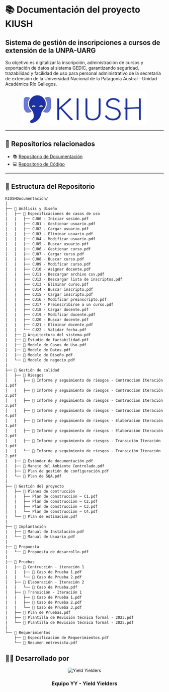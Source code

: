 
# 📚 Documentación del proyecto KIUSH

## Sistema de gestión de inscripciones a cursos de extensión de la UNPA-UARG
Su objetivo es digitalizar la inscripción, administración de cursos y exportación de datos al sistema GEDIC, garantizando seguridad, trazabilidad y facilidad de uso para personal administrativo de la secretaría de extensión de la Universidad Nacional de la Patagonia Austral - Unidad Académica Río Gallegos.

<p align="center">
  <img src="assets/LOGOKIUSH.png" alt="Logo KIUSH" width="400"/>
</p>

---

## 🔗 Repositorios relacionados

- 📚 [Repositorio de Documentación](https://github.com/CarlaGleadell/KIUSHDocumentacion) 
- 💻 [Repositorio de Código](https://github.com/CarlaGleadell/KIUSH)

---

## 📂 Estructura del Repositorio

```plaintext
KIUSHDocumentacion/
│
├── 📂 Análisis y diseño
│   ├── 📂 Especificaciones de casos de uso
│   |	├── CU00 - Iniciar sesión.pdf
│   |   ├── CU01 - Gestionar usuario.pdf
│   |   ├── CU02 - Cargar usuario.pdf
│   |   ├── CU03 - Eliminar usuario.pdf
│   |   ├── CU04 - Modificar usuario.pdf
│   |   ├── CU05 - Buscar usuario.pdf
│   |   ├── CU06 - Gestionar curso.pdf
│   |   ├── CU07 - Cargar curso.pdf
│   |   ├── CU08 - Buscar curso.pdf
│   |   ├── CU09 - Modificar curso.pdf
│   |   ├── CU10 - Asignar docente.pdf
│   |   ├── CU11 - Descargar archivo csv.pdf
│   |   ├── CU12 - Descargar lista de inscriptos.pdf
│   |   ├── CU13 - Eliminar curso.pdf
│   |   ├── CU14 - Buscar inscripto.pdf
│   |   ├── CU15 - Cargar inscripto.pdf
│   |   ├── CU16 - Modificar preinscripto.pdf
│   |   ├── CU17 - Preinscribirse a un curso.pdf
│   |   ├── CU18 - Cargar docente.pdf
│   |   ├── CU19 - Modificar docente.pdf
│   |   ├── CU20 - Buscar docente.pdf
│   |   ├── CU21 - Eliminar docente.pdf
│   |   └── CU22 - Validar fecha.pdf
│   ├── 📑 Arquitectura del sistema.pdf
│   ├── 📑 Estudio de factabilidad.pdf
│   ├── 📑 Modelo de Casos de Uso.pdf
│   ├── 📑 Modelo de Datos.pdf
│   ├── 📑 Modelo de Diseño.pdf
│   └── 📑 Modelo de negocio.pdf
|
├── 📂 Gestión de calidad
│   ├── 📂 Riesgos
│   |	├── 📑 Informe y seguimiento de riesgos - Contruccion Iteración 1.pdf
│   |	├── 📑 Informe y seguimiento de riesgos - Contruccion Iteración 2.pdf
│   |	├── 📑 Informe y seguimiento de riesgos - Contruccion Iteración 3.pdf
│   |	├── 📑 Informe y seguimiento de riesgos - Contruccion Iteración 4.pdf
│   |	├── 📑 Informe y seguimiento de riesgos - Elaboración Iteración 1.pdf
│   |	├── 📑 Informe y seguimiento de riesgos - Elaboración Iteración 2.pdf
│   |	├── 📑 Informe y seguimiento de riesgos - Transición Iteración 1.pdf
│   |	└── 📑 Informe y seguimiento de riesgos - Transición Iteración 2.pdf
│   ├── 📑 Estándar de documentación.pdf
│   ├── 📑 Manejo del Ambiente Controlado.pdf
│   ├── 📑 Plan de gestión de configuración.pdf
│   └── 📑 Plan de SQA.pdf
|
├── 📂 Gestión del proyecto
│   ├── 📂 Planes de contrucción
│   |   ├── Plan de construcción – C1.pdf
│   |   ├── Plan de construcción – C2.pdf
│   |   ├── Plan de construcción – C3.pdf
│   |   └── Plan de construcción – C4.pdf
|   └── 📑 Plan de estimación.pdf
|
├── 📂 Implantación
|   ├── 📑 Manual de Instalación.pdf
|   └── 📑 Manual de Usuario.pdf
|
├── 📂 Propuesta
|   └── 📑 Propuesta de desarrollo.pdf
|
├── 📂 Pruebas
│   ├── 📂 Contrucción - iteración 1
|   |   ├── 📑 Caso de Prueba 1.pdf
|   |   └── 📑 Caso de Prueba 2.pdf
│   ├── 📂 Elaboración - Iteración 2
|   |   └── 📑 Caso de Prueba.pdf
│   ├── 📂 Transición - Iteración 1
|   |   ├── 📑 Caso de Prueba 1.pdf
|   |   ├── 📑 Caso de Prueba 2.pdf
|   |   └── 📑 Caso de Prueba 3.pdf
|   ├── 📑 Plan de Pruebas.pdf
|   ├── 📑 Plantilla de Revisión técnica formal - 2023.pdf
|   └── 📑 Plantilla de Revisión técnica formal - 2025.pdf
│
└── 📂 Requerimientos
    ├── 📑 Especificación de Requerimientos.pdf
    └── 📑 Resumen entrevista.pdf
````
## 👩‍💻 Desarrollado por

<div align="center">
  <img src="assets/YY.png" alt="Yield Yielders" width="150"/>
  <h3>Equipo YY - Yield Yielders</h3>
</div>



